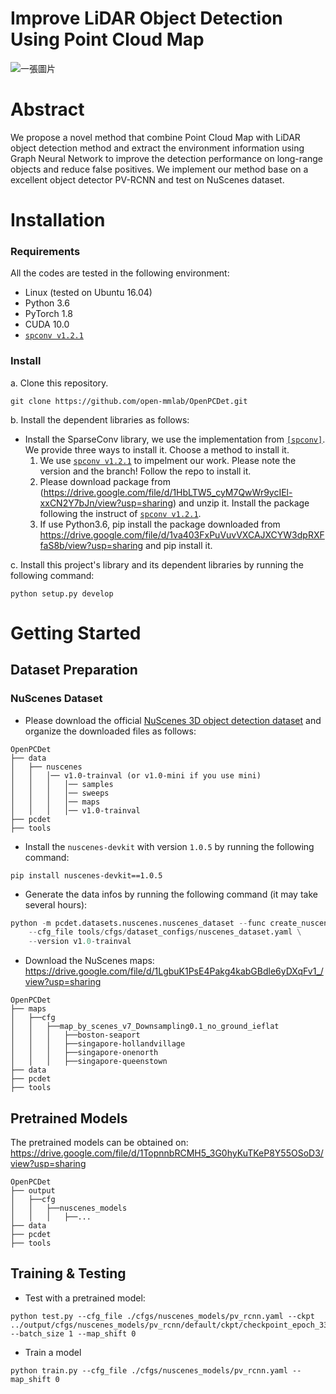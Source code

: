 # Improve LiDAR Object Detection Using Point Cloud Map

<!-- ![](detection_long_range_demo.gif) -->
<img src="detection_long_range_demo.gif"  alt="一張圖片">

# Abstract
We propose a novel method that combine Point Cloud Map with LiDAR object detection method and extract the environment information using Graph Neural Network to improve the detection performance on long-range objects and reduce false positives. We implement our method base on a excellent object detector PV-RCNN and test on NuScenes dataset.
# Installation

### Requirements
All the codes are tested in the following environment:
* Linux (tested on Ubuntu 16.04)
* Python 3.6
* PyTorch 1.8
* CUDA 10.0
* [`spconv v1.2.1`](https://github.com/traveller59/spconv/tree/v1.2.1)

### Install
a. Clone this repository.
```shell
git clone https://github.com/open-mmlab/OpenPCDet.git
```

b. Install the dependent libraries as follows:
* Install the SparseConv library, we use the implementation from [`[spconv]`](https://github.com/traveller59/spconv). We provide three ways to install it. Choose a method to install it.
    1.    We use [`spconv v1.2.1`](https://github.com/traveller59/spconv/tree/v1.2.1) to impelment  our work.  Please note the version and the branch! Follow the repo to install it.
    2.    Please download package from (https://drive.google.com/file/d/1HbLTW5_cyM7QwWr9ycIEl-xxCN2Y7bJn/view?usp=sharing) and unzip it. Install the package following the instruct of [`spconv v1.2.1`](https://github.com/traveller59/spconv/tree/v1.2.1).
    3.    If use Python3.6, pip install the package downloaded from https://drive.google.com/file/d/1va403FxPuVuvVXCAJXCYW3dpRXFfaS8b/view?usp=sharing and pip install it. 

  
c. Install this project's library and its dependent libraries by running the following command:
```shell
python setup.py develop
```

# Getting Started

## Dataset Preparation
### NuScenes Dataset
* Please download the official [NuScenes 3D object detection dataset](https://www.nuscenes.org/download) and 
organize the downloaded files as follows: 
```
OpenPCDet
├── data
│   ├── nuscenes
│   │   │── v1.0-trainval (or v1.0-mini if you use mini)
│   │   │   │── samples
│   │   │   │── sweeps
│   │   │   │── maps
│   │   │   │── v1.0-trainval  
├── pcdet
├── tools
```

* Install the `nuscenes-devkit` with version `1.0.5` by running the following command: 
```shell script
pip install nuscenes-devkit==1.0.5
```

* Generate the data infos by running the following command (it may take several hours): 
```python 
python -m pcdet.datasets.nuscenes.nuscenes_dataset --func create_nuscenes_infos \
    --cfg_file tools/cfgs/dataset_configs/nuscenes_dataset.yaml \
    --version v1.0-trainval
```
* Download the NuScenes maps: https://drive.google.com/file/d/1LgbuK1PsE4Pakg4kabGBdle6yDXqFv1_/view?usp=sharing
```
OpenPCDet
├── maps
│   ├──cfg
│   │   ├──map_by_scenes_v7_Downsampling0.1_no_ground_ieflat
│   │   │   ├──boston-seaport      
│   │   │   ├──singapore-hollandvillage
│   │   │   ├──singapore-onenorth
│   │   │   ├──singapore-queenstown
├── data
├── pcdet
├── tools
```


## Pretrained Models

The pretrained models can be obtained on: https://drive.google.com/file/d/1TopnnbRCMH5_3G0hyKuTKeP8Y55OSoD3/view?usp=sharing

```
OpenPCDet
├── output
│   ├──cfg
│   │   ├──nuscenes_models
│   │   │   ├──...
├── data
├── pcdet
├── tools
```
## Training & Testing
* Test with a pretrained model: 
```shell script
python test.py --cfg_file ./cfgs/nuscenes_models/pv_rcnn.yaml --ckpt ../output/cfgs/nuscenes_models/pv_rcnn/default/ckpt/checkpoint_epoch_33.pth --batch_size 1 --map_shift 0
```
* Train a model

```
python train.py --cfg_file ./cfgs/nuscenes_models/pv_rcnn.yaml --map_shift 0
```
